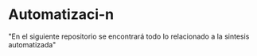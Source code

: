 # Automatizaci-n


"En el siguiente repositorio se encontrará todo lo relacionado a la sintesis automatizada"
